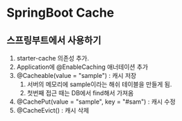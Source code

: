 # SpringBoot Cache

## 스프링부트에서 사용하기 

1. starter-cache 의존성 추가.
2. Application에 @EnableCaching 애너테이션 추가
3. @Cacheable(value = "sample") : 캐시 저장
   1. 서버의 메모리에 sample이라는 해쉬 테이블을 만들게 됨.
   2. 첫번째 접근 때는 DB에서 find해서 가져옴
4. @CachePut(value = "sample", key = "#sam") : 캐시 수정
5. @CacheEvict() : 캐시 삭제 
